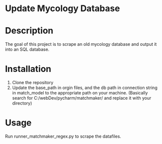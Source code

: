 # Update Mycology Database
# Description
The goal of this project is to scrape an old mycology database and output it into  an SQL database.  
# Installation
1. Clone the repository
2. Update the base_path in orgin files, and the db path in connection
 string in match_model to the appropriate path on your machine. 
  (Basically search for C:/webDev/pycharm/matchmaker/ and replace it with your directory)
# Usage
Run runner_matchmaker_regex.py to scrape the datafiles.
